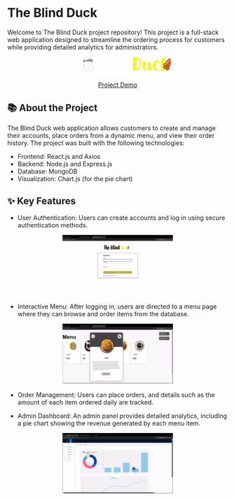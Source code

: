 # The Blind Duck


Welcome to The Blind Duck project repository! This project is a full-stack web application designed to streamline the ordering process for customers while providing detailed analytics for administrators.

<p align="center"> 
  <img width = "60%" height = "60%" margin = "auto" src="https://github.com/joshuancc/Blind_Duck/blob/main/readMeImages/title.png" alt="a duck"/>
</p>
<p align="center"> 
  <a href="https://youtu.be/bDxQVtOa0B0">Project Demo</a>
</p>


## 📚 About the Project
The Blind Duck web application allows customers to create and manage their accounts, place orders from a dynamic menu, and view their order history. The project was built with the following technologies:

- Frontend: React.js and Axios
- Backend: Node.js and Express.js
- Database: MongoDB
- Visualization: Chart.js (for the pie chart)

## ✨ Key Features
- User Authentication: Users can create accounts and log in using secure authentication methods.

<p align="center"> 
  <img width = "50%" height = "50%" src="https://github.com/joshuancc/Blind_Duck/blob/main/readMeImages/login.PNG" alt="a duck" />  
</p>


- Interactive Menu: After logging in, users are directed to a menu page where they can browse and order items from the database.

<p align="center"> 
  <img width = "50%" height = "50%"  src="https://github.com/joshuancc/Blind_Duck/blob/main/readMeImages/rMenu.PNG" alt="a duck"/>
</p>

- Order Management: Users can place orders, and details such as the amount of each item ordered daily are tracked.

- Admin Dashboard: An admin panel provides detailed analytics, including a pie chart showing the revenue generated by each menu item.

<p align="center"> 
  <img width = "50%" height = "50%"  src="https://github.com/joshuancc/Blind_Duck/blob/main/readMeImages/aPanel.PNG" alt="a duck"/>
</p>
